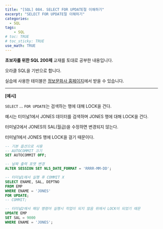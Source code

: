 ```yaml
---
title: "[SQL] 084. SELECT FOR UPDATE절 이해하기"
excerpt: "SELECT FOR UPDATE절 이해하기"
categories: 
  - SQL
tags: 
    - SQL
# toc: TRUE
# toc_sticky: TRUE
use_math: TRUE
---
```


**초보자를 위한 SQL 200제** 교재를 토대로 공부한 내용입니다.

오라클 SQL을 기반으로 합니다.

실습에 사용한 테이블은 [정보문화사 홈페이지](http://infopub.co.kr/index.asp)에서 받을 수 있습니다.

---

**[예시]**

`SELECT` ... `FOR UPDATE`는 검색하는 행에 대해 LOCK을 건다.

예시는 터미널1에서 JONES 데이터를 검색하며 JONES 행에 대해 LOCK을 건다.

터미널2에서 JONES의 SAL(월급)을 수정하면 변경되지 않는다.

터미널1에서 JONES 행에 LOCK을 걸기 때문이다.

```sql
-- 기본 옵션으로 사용
-- AUTOCOMMIT 끄기
SET AUTOCOMMIT OFF;

-- 날짜 출력 포맷 변경
ALTER SESSION SET NLS_DATE_FORMAT = 'RRRR-MM-DD';
```

```sql
-- 터미널1에서 실행 후 COMMIT X
SELECT ENAME, SAL, DEPTNO
FROM EMP
WHERE ENAME = 'JONES'
FOR UPDATE;
-- COMMIT;

-- 터미널2에서 해당 명령어 실행시 작업이 되지 않음 위에서 LOCK이 되었기 때문
UPDATE EMP
SET SAL = 9000
WHERE ENAME = 'JONES';
```